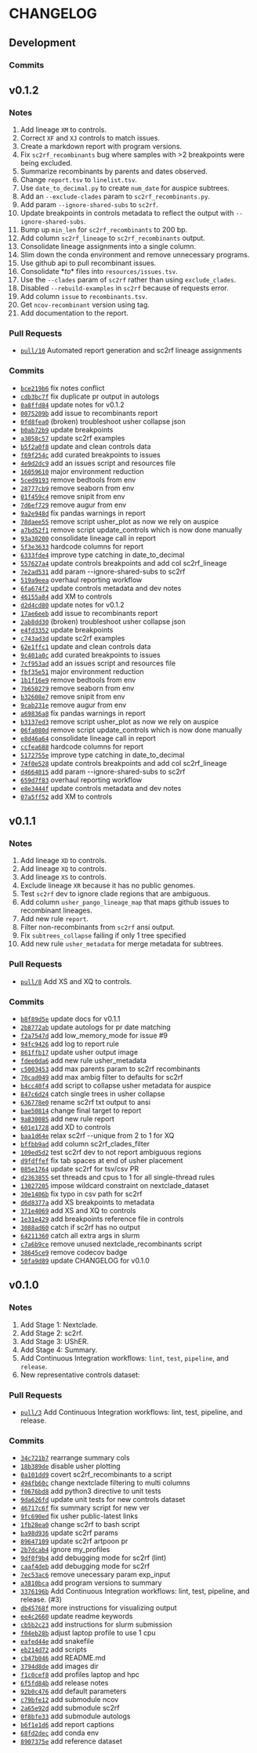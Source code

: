 # CHANGELOG

## Development

### Commits

## v0.1.2

### Notes

1. Add lineage `XM` to controls.
1. Correct `XF` and `XJ` controls to match issues.
1. Create a markdown report with program versions.
1. Fix `sc2rf_recombinants` bug where samples with >2 breakpoints were being excluded.
1. Summarize recombinants by parents and dates observed.
1. Change `report.tsv` to `linelist.tsv`.
1. Use `date_to_decimal.py` to create `num_date` for auspice subtrees.
1. Add an `--exclude-clades` param to `sc2rf_recombinants.py`.
1. Add param `--ignore-shared-subs` to `sc2rf`.
1. Update breakpoints in controls metadata to reflect the output with `--ignore-shared-subs`.
1. Bump up `min_len` for `sc2rf_recombinants` to 200 bp.
1. Add column `sc2rf_lineage` to `sc2rf_recombinants` output.
1. Consolidate lineage assignments into a single column.
1. Slim down the conda environment and remove unnecessary programs.
1. Use github api to pull recombinant issues.
1. Consolidate \*_to_\* files into `resources/issues.tsv`.
1. Use the `--clades` param of `sc2rf` rather than using `exclude_clades`.
1. Disabled `--rebuild-examples` in `sc2rf` because of requests error.
1. Add column `issue` to `recombinants.tsv`.
1. Get `ncov-recombinant` version using tag.
1. Add documentation to the report.

### Pull Requests

* [```pull/10```](https://github.com/ktmeaton/ncov-recombinant/pull/10) Automated report generation and sc2rf lineage assignments

### Commits

* [```bce219b6```](https://github.com/ktmeaton/ncov-recombinant/commit/bce219b6) fix notes conflict
* [```cdb3bc7f```](https://github.com/ktmeaton/ncov-recombinant/commit/cdb3bc7f) fix duplicate pr output in autologs
* [```0a8ffd84```](https://github.com/ktmeaton/ncov-recombinant/commit/0a8ffd84) update notes for v0.1.2
* [```0075209b```](https://github.com/ktmeaton/ncov-recombinant/commit/0075209b) add issue to recombinants report
* [```0fd8fea0```](https://github.com/ktmeaton/ncov-recombinant/commit/0fd8fea0) (broken) troubleshoot usher collapse json
* [```b0ab72b9```](https://github.com/ktmeaton/ncov-recombinant/commit/b0ab72b9) update breakpoints
* [```a3058c57```](https://github.com/ktmeaton/ncov-recombinant/commit/a3058c57) update sc2rf examples
* [```b5f2a0f8```](https://github.com/ktmeaton/ncov-recombinant/commit/b5f2a0f8) update and clean controls data
* [```f69f254c```](https://github.com/ktmeaton/ncov-recombinant/commit/f69f254c) add curated breakpoints to issues
* [```4e9d2dc9```](https://github.com/ktmeaton/ncov-recombinant/commit/4e9d2dc9) add an issues script and resources file
* [```16059610```](https://github.com/ktmeaton/ncov-recombinant/commit/16059610) major environment reduction
* [```5ced9193```](https://github.com/ktmeaton/ncov-recombinant/commit/5ced9193) remove bedtools from env
* [```28777cb9```](https://github.com/ktmeaton/ncov-recombinant/commit/28777cb9) remove seaborn from env
* [```01f459c4```](https://github.com/ktmeaton/ncov-recombinant/commit/01f459c4) remove snipit from env
* [```7d6ef729```](https://github.com/ktmeaton/ncov-recombinant/commit/7d6ef729) remove augur from env
* [```9a2e948d```](https://github.com/ktmeaton/ncov-recombinant/commit/9a2e948d) fix pandas warnings in report
* [```78daee55```](https://github.com/ktmeaton/ncov-recombinant/commit/78daee55) remove script usher_plot as now we rely on auspice
* [```a7bd52f1```](https://github.com/ktmeaton/ncov-recombinant/commit/a7bd52f1) remove script update_controls which is now done manually
* [```93a30200```](https://github.com/ktmeaton/ncov-recombinant/commit/93a30200) consolidate lineage call in report
* [```5f3e3633```](https://github.com/ktmeaton/ncov-recombinant/commit/5f3e3633) hardcode columns for report
* [```6333fde4```](https://github.com/ktmeaton/ncov-recombinant/commit/6333fde4) improve type catching in date_to_decimal
* [```557627a4```](https://github.com/ktmeaton/ncov-recombinant/commit/557627a4) update controls breakpoints and add col sc2rf_lineage
* [```7e2ad531```](https://github.com/ktmeaton/ncov-recombinant/commit/7e2ad531) add param --ignore-shared-subs to sc2rf
* [```519a9eea```](https://github.com/ktmeaton/ncov-recombinant/commit/519a9eea) overhaul reporting workflow
* [```6fa674f2```](https://github.com/ktmeaton/ncov-recombinant/commit/6fa674f2) update controls metadata and dev notes
* [```46155a84```](https://github.com/ktmeaton/ncov-recombinant/commit/46155a84) add XM to controls
* [```d2d4cd80```](https://github.com/ktmeaton/ncov-recombinant/commit/d2d4cd80) update notes for v0.1.2
* [```17ae6eeb```](https://github.com/ktmeaton/ncov-recombinant/commit/17ae6eeb) add issue to recombinants report
* [```2ab8dd30```](https://github.com/ktmeaton/ncov-recombinant/commit/2ab8dd30) (broken) troubleshoot usher collapse json
* [```e4fd3352```](https://github.com/ktmeaton/ncov-recombinant/commit/e4fd3352) update breakpoints
* [```c743ad3d```](https://github.com/ktmeaton/ncov-recombinant/commit/c743ad3d) update sc2rf examples
* [```62e1ffc1```](https://github.com/ktmeaton/ncov-recombinant/commit/62e1ffc1) update and clean controls data
* [```9c401a0c```](https://github.com/ktmeaton/ncov-recombinant/commit/9c401a0c) add curated breakpoints to issues
* [```7cf953ad```](https://github.com/ktmeaton/ncov-recombinant/commit/7cf953ad) add an issues script and resources file
* [```fbf35e51```](https://github.com/ktmeaton/ncov-recombinant/commit/fbf35e51) major environment reduction
* [```1b1f16e9```](https://github.com/ktmeaton/ncov-recombinant/commit/1b1f16e9) remove bedtools from env
* [```7b650279```](https://github.com/ktmeaton/ncov-recombinant/commit/7b650279) remove seaborn from env
* [```b32608e7```](https://github.com/ktmeaton/ncov-recombinant/commit/b32608e7) remove snipit from env
* [```9cab231e```](https://github.com/ktmeaton/ncov-recombinant/commit/9cab231e) remove augur from env
* [```a69836a8```](https://github.com/ktmeaton/ncov-recombinant/commit/a69836a8) fix pandas warnings in report
* [```b3137ed3```](https://github.com/ktmeaton/ncov-recombinant/commit/b3137ed3) remove script usher_plot as now we rely on auspice
* [```06fa080d```](https://github.com/ktmeaton/ncov-recombinant/commit/06fa080d) remove script update_controls which is now done manually
* [```e8d46a64```](https://github.com/ktmeaton/ncov-recombinant/commit/e8d46a64) consolidate lineage call in report
* [```ccfea688```](https://github.com/ktmeaton/ncov-recombinant/commit/ccfea688) hardcode columns for report
* [```5172755e```](https://github.com/ktmeaton/ncov-recombinant/commit/5172755e) improve type catching in date_to_decimal
* [```74f0e528```](https://github.com/ktmeaton/ncov-recombinant/commit/74f0e528) update controls breakpoints and add col sc2rf_lineage
* [```d4664015```](https://github.com/ktmeaton/ncov-recombinant/commit/d4664015) add param --ignore-shared-subs to sc2rf
* [```659d7f83```](https://github.com/ktmeaton/ncov-recombinant/commit/659d7f83) overhaul reporting workflow
* [```e8e3444f```](https://github.com/ktmeaton/ncov-recombinant/commit/e8e3444f) update controls metadata and dev notes
* [```07a5ff52```](https://github.com/ktmeaton/ncov-recombinant/commit/07a5ff52) add XM to controls

## v0.1.1

### Notes

1. Add lineage `XD` to controls.
1. Add lineage `XQ` to controls.
1. Add lineage `XS` to controls.
1. Exclude lineage `XR` because it has no public genomes.
1. Test `sc2rf` dev to ignore clade regions that are ambiguous.
1. Add column `usher_pango_lineage_map` that maps github issues to recombinant lineages.
1. Add new rule `report`.
1. Filter non-recombinants from `sc2rf` ansi output.
1. Fix `subtrees_collapse` failing if only 1 tree specified
1. Add new rule `usher_metadata` for merge metadata for subtrees.

### Pull Requests

* [```pull/8```](https://github.com/ktmeaton/ncov-recombinant/pull/8) Add XS and XQ to controls.

### Commits

* [```b8f89d5e```](https://github.com/ktmeaton/ncov-recombinant/commit/b8f89d5e) update docs for v0.1.1
* [```2b8772ab```](https://github.com/ktmeaton/ncov-recombinant/commit/2b8772ab) update autologs for pr date matching
* [```f2a7547d```](https://github.com/ktmeaton/ncov-recombinant/commit/f2a7547d) add low_memory_mode for issue #9
* [```94fc9426```](https://github.com/ktmeaton/ncov-recombinant/commit/94fc9426) add log to report rule
* [```861ffb17```](https://github.com/ktmeaton/ncov-recombinant/commit/861ffb17) update usher output image
* [```fdee0da6```](https://github.com/ktmeaton/ncov-recombinant/commit/fdee0da6) add new rule usher_metadata
* [```c5003453```](https://github.com/ktmeaton/ncov-recombinant/commit/c5003453) add max parents param to sc2rf recombinants
* [```70cad049```](https://github.com/ktmeaton/ncov-recombinant/commit/70cad049) add max ambig filter to defaults for sc2rf
* [```b4cc40f4```](https://github.com/ktmeaton/ncov-recombinant/commit/b4cc40f4) add script to collapse usher metadata for auspice
* [```847c6d24```](https://github.com/ktmeaton/ncov-recombinant/commit/847c6d24) catch single trees in usher collapse
* [```636778e0```](https://github.com/ktmeaton/ncov-recombinant/commit/636778e0) rename sc2rf txt output to ansi
* [```bae50814```](https://github.com/ktmeaton/ncov-recombinant/commit/bae50814) change final target to report
* [```9a830085```](https://github.com/ktmeaton/ncov-recombinant/commit/9a830085) add new rule report
* [```601e1728```](https://github.com/ktmeaton/ncov-recombinant/commit/601e1728) add XD to controls
* [```baa1d64e```](https://github.com/ktmeaton/ncov-recombinant/commit/baa1d64e) relax sc2rf --unique from 2 to 1 for XQ
* [```bffbb9ad```](https://github.com/ktmeaton/ncov-recombinant/commit/bffbb9ad) add column sc2rf_clades_filter
* [```109ed5d2```](https://github.com/ktmeaton/ncov-recombinant/commit/109ed5d2) test sc2rf dev to not report ambiguous regions
* [```d9fdffef```](https://github.com/ktmeaton/ncov-recombinant/commit/d9fdffef) fix tab spaces at end of usher placement
* [```085e1764```](https://github.com/ktmeaton/ncov-recombinant/commit/085e1764) update sc2rf for tsv/csv PR
* [```d2363855```](https://github.com/ktmeaton/ncov-recombinant/commit/d2363855) set threads and cpus to 1 for all single-thread rules
* [```13027205```](https://github.com/ktmeaton/ncov-recombinant/commit/13027205) impose wildcard constraint on nextclade_dataset
* [```30e1406b```](https://github.com/ktmeaton/ncov-recombinant/commit/30e1406b) fix typo in csv path for sc2rf
* [```d6d8377a```](https://github.com/ktmeaton/ncov-recombinant/commit/d6d8377a) add XS breakpoints to metadata
* [```371e4069```](https://github.com/ktmeaton/ncov-recombinant/commit/371e4069) add XS and XQ to controls
* [```1e31e429```](https://github.com/ktmeaton/ncov-recombinant/commit/1e31e429) add breakpoints reference file in controls
* [```3088ad60```](https://github.com/ktmeaton/ncov-recombinant/commit/3088ad60) catch if sc2rf has no output
* [```64211360```](https://github.com/ktmeaton/ncov-recombinant/commit/64211360) catch all extra args in slurm
* [```c7a6b9ce```](https://github.com/ktmeaton/ncov-recombinant/commit/c7a6b9ce) remove unused nextclade_recombinants script
* [```38645ce9```](https://github.com/ktmeaton/ncov-recombinant/commit/38645ce9) remove codecov badge
* [```50fa9d89```](https://github.com/ktmeaton/ncov-recombinant/commit/50fa9d89) update CHANGELOG for v0.1.0

## v0.1.0

### Notes

1. Add Stage 1: Nextclade.
1. Add Stage 2: sc2rf.
1. Add Stage 3: UShER.
1. Add Stage 4: Summary.
1. Add Continuous Integration workflows: `lint`, `test`, `pipeline`, and `release`.
1. New representative controls dataset:

### Pull Requests

* [```pull/3```](https://github.com/ktmeaton/ncov-recombinant/pull/3) Add Continuous Integration workflows: lint, test, pipeline, and release.

### Commits

* [```34c721b7```](https://github.com/ktmeaton/ncov-recombinant/commit/34c721b7) rearrange summary cols
* [```18b389de```](https://github.com/ktmeaton/ncov-recombinant/commit/18b389de) disable usher plotting
* [```0a101dd9```](https://github.com/ktmeaton/ncov-recombinant/commit/0a101dd9) covert sc2rf_recombinants to a script
* [```494fb60c```](https://github.com/ktmeaton/ncov-recombinant/commit/494fb60c) change nextclade filtering to multi columns
* [```f0676bd8```](https://github.com/ktmeaton/ncov-recombinant/commit/f0676bd8) add python3 directive to unit tests
* [```9da626fd```](https://github.com/ktmeaton/ncov-recombinant/commit/9da626fd) update unit tests for new controls dataset
* [```46717c6f```](https://github.com/ktmeaton/ncov-recombinant/commit/46717c6f) fix summary script for new ver
* [```9fc690ed```](https://github.com/ktmeaton/ncov-recombinant/commit/9fc690ed) fix usher public-latest links
* [```1fb28ea0```](https://github.com/ktmeaton/ncov-recombinant/commit/1fb28ea0) change sc2rf to bash script
* [```ba98d936```](https://github.com/ktmeaton/ncov-recombinant/commit/ba98d936) update sc2rf params
* [```89647109```](https://github.com/ktmeaton/ncov-recombinant/commit/89647109) update sc2rf artpoon pr
* [```2b7dcab4```](https://github.com/ktmeaton/ncov-recombinant/commit/2b7dcab4) ignore my_profiles
* [```9df0f9b4```](https://github.com/ktmeaton/ncov-recombinant/commit/9df0f9b4) add debugging mode for sc2rf (lint)
* [```caaf4deb```](https://github.com/ktmeaton/ncov-recombinant/commit/caaf4deb) add debugging mode for sc2rf
* [```7ec53ac6```](https://github.com/ktmeaton/ncov-recombinant/commit/7ec53ac6) remove unecessary param exp_input
* [```a3810bca```](https://github.com/ktmeaton/ncov-recombinant/commit/a3810bca) add program versions to summary
* [```3376196b```](https://github.com/ktmeaton/ncov-recombinant/commit/3376196b) Add Continuous Integration workflows: lint, test, pipeline, and release. (#3)
* [```db45768f```](https://github.com/ktmeaton/ncov-recombinant/commit/db45768f) more instructions for visualizing output
* [```ee4c2660```](https://github.com/ktmeaton/ncov-recombinant/commit/ee4c2660) update readme keywords
* [```cb5b2c23```](https://github.com/ktmeaton/ncov-recombinant/commit/cb5b2c23) add instructions for slurm submission
* [```f04eb28b```](https://github.com/ktmeaton/ncov-recombinant/commit/f04eb28b) adjust laptop profile to use 1 cpu
* [```eafed44e```](https://github.com/ktmeaton/ncov-recombinant/commit/eafed44e) add snakefile
* [```eb214d72```](https://github.com/ktmeaton/ncov-recombinant/commit/eb214d72) add scripts
* [```cb47b046```](https://github.com/ktmeaton/ncov-recombinant/commit/cb47b046) add README.md
* [```3794d8de```](https://github.com/ktmeaton/ncov-recombinant/commit/3794d8de) add images dir
* [```f1c0cef8```](https://github.com/ktmeaton/ncov-recombinant/commit/f1c0cef8) add profiles laptop and hpc
* [```6f5fd84b```](https://github.com/ktmeaton/ncov-recombinant/commit/6f5fd84b) add release notes
* [```92b0c476```](https://github.com/ktmeaton/ncov-recombinant/commit/92b0c476) add default parameters
* [```c79bfe12```](https://github.com/ktmeaton/ncov-recombinant/commit/c79bfe12) add submodule ncov
* [```2a65e92d```](https://github.com/ktmeaton/ncov-recombinant/commit/2a65e92d) add submodule sc2rf
* [```0f8bfe33```](https://github.com/ktmeaton/ncov-recombinant/commit/0f8bfe33) add submodule autologs
* [```b6f1e1d6```](https://github.com/ktmeaton/ncov-recombinant/commit/b6f1e1d6) add report captions
* [```68fd2dec```](https://github.com/ktmeaton/ncov-recombinant/commit/68fd2dec) add conda env
* [```8907375e```](https://github.com/ktmeaton/ncov-recombinant/commit/8907375e) add reference dataset
